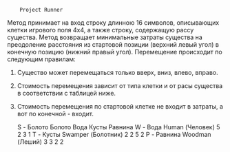         Project Runner
Метод принимает на вход строку длинною 16 символов, описывающих клетки игрового поля 4х4, а также строку, содержащую рассу существа.
Метод возвращает минимальные затраты существа на преодоление расстояния из стартовой позиции (верхний левый угол) в конечную позицию
(нижний правый угол).
        Перемещение происходит по следующим правилам:
 1. Существо может перемещаться только вверх, вниз, влево, вправо.
 2. Стоимость перемещения зависит от типа клетки и от расы существа в соответствии с таблицей ниже.
 3. Стоимость перемещения по стартовой клетке не входит в затраты, а вот по конечной - входит.

    S - Болото                                    Болото     Вода    Кусты   Равнина
    W - Вода            Human (Человек)              5         2       3        1
    T - Кусты           Swamper (Болотник)           2         2       5        2
    P - Равнина         Woodman (Леший)              3         3       2        2
